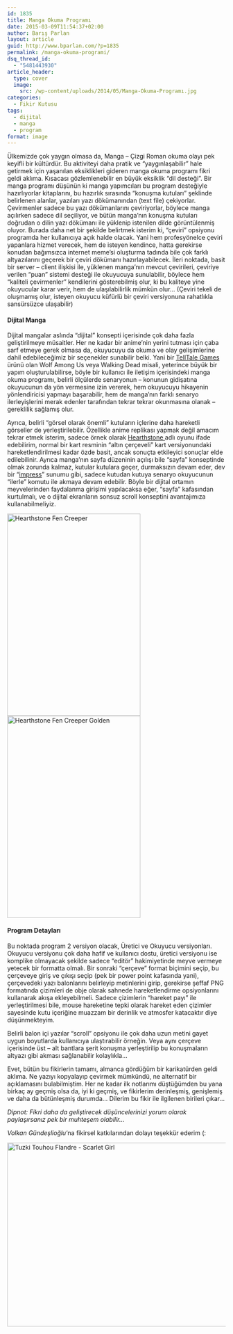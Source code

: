 ```yaml
---
id: 1835
title: Manga Okuma Programı
date: 2015-03-09T11:54:37+02:00
author: Barış Parlan
layout: article
guid: http://www.bparlan.com/?p=1835
permalink: /manga-okuma-programi/
dsq_thread_id:
  - "5481443930"
article_header:
  type: cover
  image:
    src: /wp-content/uploads/2014/05/Manga-Okuma-Programı.jpg
categories:
  - Fikir Kutusu
tags:
  - dijital
  - manga
  - program
format: image
---
```


Ülkemizde çok yaygın olmasa da, Manga &#8211; Çizgi Roman okuma olayı pek keyifli bir kültürdür. Bu aktiviteyi daha pratik ve &#8220;yaygınlaşabilir&#8221; hale getirmek için yaşanılan eksiklikleri gideren manga okuma programı fikri geldi aklıma. Kısacası gözlemlenebilir en büyük eksiklik &#8220;dil desteği&#8221;. Bir manga programı düşünün ki manga yapımcıları bu program desteğiyle hazırlıyorlar kitaplarını, bu hazırlık sırasında &#8220;konuşma kutuları&#8221; şeklinde belirlenen alanlar, yazıları yazı dökümanından (text file) çekiyorlar. Çevirmenler sadece bu yazı dökümanlarını çeviriyorlar, böylece manga açılırken sadece dil seçiliyor, ve bütün manga&#8217;nın konuşma kutuları doğrudan o dilin yazı dökümanı ile yüklenip istenilen dilde görüntülenmiş oluyor. Burada daha net bir şekilde belirtmek isterim ki, &#8220;çeviri&#8221; opsiyonu programda her kullanıcıya açık halde olacak. Yani hem profesyönelce çeviri yapanlara hizmet verecek, hem de isteyen kendince, hatta gerekirse konudan bağımsızca internet meme&#8217;si oluşturma tadında bile çok farklı altyazılarını geçerek bir çeviri dökümanı hazırlayabilecek. İleri noktada, basit bir server &#8211; client ilişkisi ile, yüklenen manga&#8217;nın mevcut çevirileri, çeviriye verilen &#8220;puan&#8221; sistemi desteği ile okuyucuya sunulabilir, böylece hem &#8220;kaliteli çevirmenler&#8221; kendilerini gösterebilmiş olur, ki bu kaliteye yine okuyucular karar verir, hem de ulaşılabilirlik mümkün olur&#8230; (Çeviri tekeli de oluşmamış olur, isteyen okuyucu küfürlü bir çeviri versiyonuna rahatlıkla sansürsüzce ulaşabilir)

#### Dijital Manga

Dijital mangalar aslında &#8220;dijital&#8221; konsepti içerisinde çok daha fazla geliştirilmeye müsaitler. Her ne kadar bir anime&#8217;nin yerini tutması için çaba sarf etmeye gerek olmasa da, okuyucuyu da okuma ve olay gelişimlerine dahil edebileceğimiz bir seçenekler sunabilir belki. Yani bir <a title="TellTale Games" href="https://www.telltalegames.com/" target="_blank">TellTale Games</a> ürünü olan Wolf Among Us veya Walking Dead misali, yeterince büyük bir yapım oluşturulabilirse, böyle bir kullanıcı ile iletişim içerisindeki manga okuma programı, belirli ölçülerde senaryonun &#8211; konunun gidişatına okuyucunun da yön vermesine izin vererek, hem okuyucuyu hikayenin yönlendiricisi yapmayı başarabilir, hem de manga&#8217;nın farklı senaryo ilerleyişlerini merak edenler tarafından tekrar tekrar okunmasına olanak &#8211; gereklilik sağlamış olur.

Ayrıca, belirli &#8220;görsel olarak önemli&#8221; kutuların içlerine daha hareketli görseller de yerleştirilebilir. Özellikle anime replikası yapmak değil amacım tekrar etmek isterim, sadece örnek olarak <a title="Hearthstone" href="http://us.battle.net/hearthstone/en/" target="_blank">Hearthstone </a>adlı oyunu ifade edebilirim, normal bir kart resminin &#8220;altın çerçeveli&#8221; kart versiyonundaki hareketlendirilmesi kadar özde basit, ancak sonuçta etkileyici sonuçlar elde edilebilinir. Ayrıca manga&#8217;nın sayfa düzeninin açılışı bile &#8220;sayfa&#8221; konseptinde olmak zorunda kalmaz, kutular kutulara geçer, durmaksızın devam eder, dev bir &#8220;<a title="impress" href="http://bartaz.github.io/impress.js/" target="_blank">impress</a>&#8221; sunumu gibi, sadece kutudan kutuya senaryo okuyucunun &#8220;ilerle&#8221; komutu ile akmaya devam edebilir. Böyle bir dijital ortamın meyvelerinden faydalanma girişimi yapılacaksa eğer, &#8220;sayfa&#8221; kafasından kurtulmalı, ve o dijital ekranların sonsuz scroll konseptini avantajımıza kullanabilmeliyiz.

<img class="size-full wp-image-2438" src="https://i0.wp.com/www.bparlan.com/wp-content/uploads/2014/05/FenCreeper.png?resize=307%2C465" alt="Hearthstone Fen Creeper " width="307" height="465" srcset="https://i0.wp.com/www.bparlan.com/wp-content/uploads/2014/05/FenCreeper.png?w=307 307w, https://i0.wp.com/www.bparlan.com/wp-content/uploads/2014/05/FenCreeper.png?resize=198%2C300 198w" sizes="(max-width: 307px) 100vw, 307px" data-recalc-dims="1" /><img class="size-full wp-image-2437" src="https://i0.wp.com/www.bparlan.com/wp-content/uploads/2014/05/FenCreeper.gif?resize=307%2C465" alt="Hearthstone Fen Creeper Golden" width="307" height="465" data-recalc-dims="1" /> 

#### Program Detayları

Bu noktada program 2 versiyon olacak, Üretici ve Okuyucu versiyonları. Okuyucu versiyonu çok daha hafif ve kullanıcı dostu, üretici versiyonu ise komplike olmayacak şekilde sadece &#8220;editör&#8221; hakimiyetinde meyve vermeye yetecek bir formatta olmalı. Bir sonraki &#8220;çerçeve&#8221; format biçimini seçip, bu çerçeveye giriş ve çıkışı seçip (pek bir power point kafasında yani), çerçevedeki yazı balonlarını belirleyip metinlerini girip, gerekirse şeffaf PNG formatında çizimleri de obje olarak sahnede hareketlendirme opsiyonlarını kullanarak akışa ekleyebilmeli. Sadece çizimlerin &#8220;hareket payı&#8221; ile yerleştirilmesi bile, mouse hareketine tepki olarak hareket eden çizimler sayesinde kutu içeriğine muazzam bir derinlik ve atmosfer katacaktır diye düşünmekteyim.

Belirli balon içi yazılar &#8220;scroll&#8221; opsiyonu ile çok daha uzun metini gayet uygun boyutlarda kullanıcıya ulaştırabilir örneğin. Veya aynı çerçeve içerisinde üst &#8211; alt bantlara şerit konuşma yerleştirilip bu konuşmaların altyazı gibi akması sağlanabilir kolaylıkla&#8230;

Evet, bütün bu fikirlerin tamamı, almanca gördüğüm bir karikatürden geldi aklıma. Ne yazıyı kopyalayıp çevirmek mümkündü, ne alternatif bir açıklamasını bulabilmiştim. Her ne kadar ilk notlarımı düştüğümden bu yana birkaç ay geçmiş olsa da, iyi ki geçmiş, ve fikirlerim derinleşmiş, genişlemiş ve daha da bütünleşmiş durumda&#8230; Dilerim bu fikir ile ilgilenen birileri çıkar&#8230;

_Dipnot: Fikri daha da geliştirecek düşüncelerinizi yorum olarak paylaşırsanız pek bir muhteşem olabilir&#8230;_

_Volkan Gündeşlioğlu_&#8216;na fikirsel katkılarından dolayı teşekkür ederim (:

<img class=" size-full wp-image-2436 alignleft" src="https://i0.wp.com/www.bparlan.com/wp-content/uploads/2014/05/Art-tuzki-touhou-flandre-scarlet-girl-wings-crystals-ribbon-bow-anime.jpg?resize=780%2C423" alt="Tuzki Touhou Flandre - Scarlet Girl" width="780" height="423" srcset="https://i0.wp.com/www.bparlan.com/wp-content/uploads/2014/05/Art-tuzki-touhou-flandre-scarlet-girl-wings-crystals-ribbon-bow-anime.jpg?w=1000 1000w, https://i0.wp.com/www.bparlan.com/wp-content/uploads/2014/05/Art-tuzki-touhou-flandre-scarlet-girl-wings-crystals-ribbon-bow-anime.jpg?resize=300%2C163 300w, https://i0.wp.com/www.bparlan.com/wp-content/uploads/2014/05/Art-tuzki-touhou-flandre-scarlet-girl-wings-crystals-ribbon-bow-anime.jpg?resize=768%2C416 768w, https://i0.wp.com/www.bparlan.com/wp-content/uploads/2014/05/Art-tuzki-touhou-flandre-scarlet-girl-wings-crystals-ribbon-bow-anime.jpg?resize=923%2C500 923w" sizes="(max-width: 780px) 100vw, 780px" data-recalc-dims="1" /> 

&nbsp;

